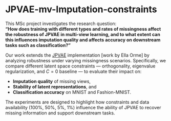 # JPVAE-mv-Imputation-constraints
  
This MSc project investigates the research question:  
**“How does training with different types and rates of missingness affect the robustness of JPVAE in multi-view learning, and to what extent can this influences imputation quality and affects accuracy on downstream tasks such as classification?”**

Our work extends the [JPVAE](https://github.com/eso28599/JPVAE/blob/master/README.md) implementation [work by Ella Orme] by analyzing robustness under varying missingness scenarios. Specifically, we compare different latent space constraints — orthogonality, eigenvalue regularization, and $C=0$ baseline — to evaluate their impact on:  
- **Imputation quality** of missing views,  
- **Stability of latent representations**, and  
- **Classification accuracy** on MNIST and Fashion-MNIST.  

The experiments are designed to highlight how constraints and data availability (100%, 50%, 5%, 1%) influence the ability of JPVAE to recover missing information and support downstream tasks.  
